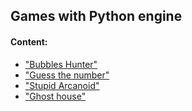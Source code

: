 ## Games with Python engine

#### Content:
+ ["Bubbles Hunter"](bubles_hunter.py)
+ ["Guess the number"](guess_the_number.py)
+ ["Stupid Arcanoid"](jump_jump.py)
+ ["Ghost house"](ghost_game.py)


